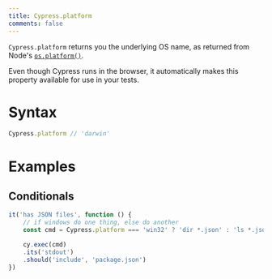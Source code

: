 ```yaml
---
title: Cypress.platform
comments: false
---
```


`Cypress.platform` returns you the underlying OS name, as returned from Node's [`os.platform()`](https://nodejs.org/api/os.html#os_os_platform).

Even though Cypress runs in the browser, it automatically makes this property available for use in your tests.

# Syntax

```javascript
Cypress.platform // 'darwin'
```

# Examples

## Conditionals

```javascript
it('has JSON files', function () {
    // if windows do one thing, else do another
    const cmd = Cypress.platform === 'win32' ? 'dir *.json' : 'ls *.json'

    cy.exec(cmd)
    .its('stdout')
    .should('include', 'package.json')
})
```
